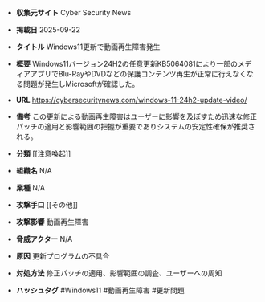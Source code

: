 - **収集元サイト**
Cyber Security News

- **掲載日**
2025-09-22

- **タイトル**
Windows11更新で動画再生障害発生

- **概要**
Windows11バージョン24H2の任意更新KB5064081により一部のメディアアプリでBlu-RayやDVDなどの保護コンテンツ再生が正常に行えなくなる問題が発生しMicrosoftが確認した。

- **URL**
https://cybersecuritynews.com/windows-11-24h2-update-video/

- **備考**
この更新による動画再生障害はユーザーに影響を及ぼすため迅速な修正パッチの適用と影響範囲の把握が重要でありシステムの安定性確保が推奨される。

- **分類**
[[注意喚起]]

- **組織名**
N/A

- **業種**
N/A

- **攻撃手口**
[[その他]]

- **攻撃影響**
動画再生障害

- **脅威アクター**
N/A

- **原因**
更新プログラムの不具合

- **対処方法**
修正パッチの適用、影響範囲の調査、ユーザーへの周知

- **ハッシュタグ**
#Windows11 #動画再生障害 #更新問題
